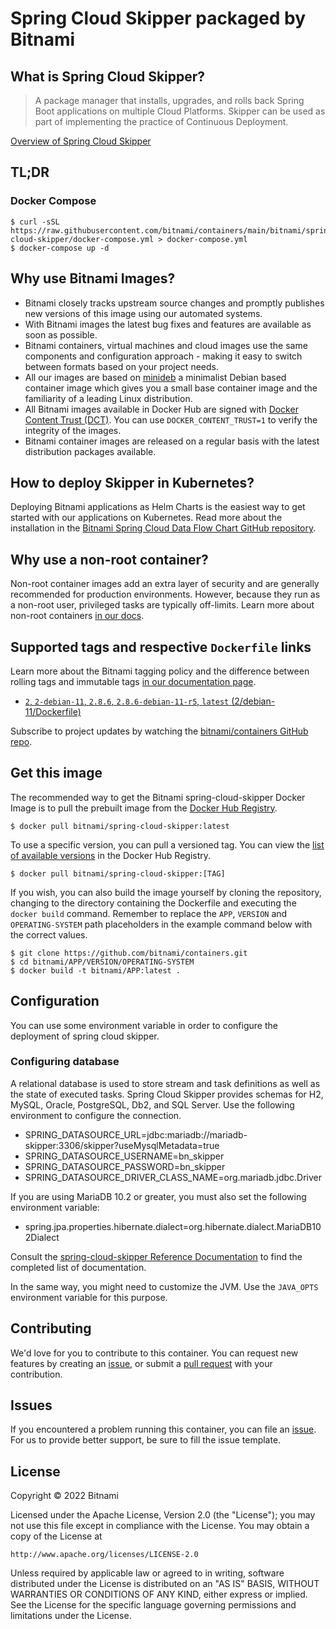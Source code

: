 # Spring Cloud Skipper packaged by Bitnami

## What is Spring Cloud Skipper?

> A package manager that installs, upgrades, and rolls back Spring Boot applications on multiple Cloud Platforms. Skipper can be used as part of implementing the practice of Continuous Deployment.

[Overview of Spring Cloud Skipper](https://github.com/spring-cloud/spring-cloud-skipper)



## TL;DR

### Docker Compose

```console
$ curl -sSL https://raw.githubusercontent.com/bitnami/containers/main/bitnami/spring-cloud-skipper/docker-compose.yml > docker-compose.yml
$ docker-compose up -d
```

## Why use Bitnami Images?

* Bitnami closely tracks upstream source changes and promptly publishes new versions of this image using our automated systems.
* With Bitnami images the latest bug fixes and features are available as soon as possible.
* Bitnami containers, virtual machines and cloud images use the same components and configuration approach - making it easy to switch between formats based on your project needs.
* All our images are based on [minideb](https://github.com/bitnami/minideb) a minimalist Debian based container image which gives you a small base container image and the familiarity of a leading Linux distribution.
* All Bitnami images available in Docker Hub are signed with [Docker Content Trust (DCT)](https://docs.docker.com/engine/security/trust/content_trust/). You can use `DOCKER_CONTENT_TRUST=1` to verify the integrity of the images.
* Bitnami container images are released on a regular basis with the latest distribution packages available.

## How to deploy Skipper in Kubernetes?

Deploying Bitnami applications as Helm Charts is the easiest way to get started with our applications on Kubernetes. Read more about the installation in the [Bitnami Spring Cloud Data Flow Chart GitHub repository](https://github.com/bitnami/charts/tree/master/bitnami/spring-cloud-dataflow).

## Why use a non-root container?

Non-root container images add an extra layer of security and are generally recommended for production environments. However, because they run as a non-root user, privileged tasks are typically off-limits. Learn more about non-root containers [in our docs](https://docs.bitnami.com/tutorials/work-with-non-root-containers/).

## Supported tags and respective `Dockerfile` links

Learn more about the Bitnami tagging policy and the difference between rolling tags and immutable tags [in our documentation page](https://docs.bitnami.com/tutorials/understand-rolling-tags-containers/).


* [`2`, `2-debian-11`, `2.8.6`, `2.8.6-debian-11-r5`, `latest` (2/debian-11/Dockerfile)](https://github.com/bitnami/containers/blob/main/bitnami/spring-cloud-skipper/2/debian-11/Dockerfile)

Subscribe to project updates by watching the [bitnami/containers GitHub repo](https://github.com/bitnami/containers).

## Get this image

The recommended way to get the Bitnami spring-cloud-skipper Docker Image is to pull the prebuilt image from the [Docker Hub Registry](https://hub.docker.com/r/bitnami/spring-cloud-skipper).

```console
$ docker pull bitnami/spring-cloud-skipper:latest
```

To use a specific version, you can pull a versioned tag. You can view the [list of available versions](https://hub.docker.com/r/bitnami/spring-cloud-skipper/tags/) in the Docker Hub Registry.

```console
$ docker pull bitnami/spring-cloud-skipper:[TAG]
```

If you wish, you can also build the image yourself by cloning the repository, changing to the directory containing the Dockerfile and executing the `docker build` command. Remember to replace the `APP`, `VERSION` and `OPERATING-SYSTEM` path placeholders in the example command below with the correct values.

```console
$ git clone https://github.com/bitnami/containers.git
$ cd bitnami/APP/VERSION/OPERATING-SYSTEM
$ docker build -t bitnami/APP:latest .
```

## Configuration

You can use some environment variable in order to configure the deployment of spring cloud skipper.

### Configuring database

A relational database is used to store stream and task definitions as well as the state of executed tasks. Spring Cloud Skipper provides schemas for H2, MySQL, Oracle, PostgreSQL, Db2, and SQL Server. Use the following environment to configure the connection.

- SPRING_DATASOURCE_URL=jdbc:mariadb://mariadb-skipper:3306/skipper?useMysqlMetadata=true
- SPRING_DATASOURCE_USERNAME=bn_skipper
- SPRING_DATASOURCE_PASSWORD=bn_skipper
- SPRING_DATASOURCE_DRIVER_CLASS_NAME=org.mariadb.jdbc.Driver

If you are using MariaDB 10.2 or greater, you must also set the following environment variable:

- spring.jpa.properties.hibernate.dialect=org.hibernate.dialect.MariaDB102Dialect

Consult the [spring-cloud-skipper Reference Documentation](https://docs.spring.io/spring-cloud-skipper/docs/current/reference/htmlsingle/#_local_platform_configuration) to find the completed list of documentation.

In the same way, you might need to customize the JVM. Use the `JAVA_OPTS` environment variable for this purpose.

## Contributing

We'd love for you to contribute to this container. You can request new features by creating an [issue](https://github.com/bitnami/containers/issues), or submit a [pull request](https://github.com/bitnami/containers/pulls) with your contribution.

## Issues

If you encountered a problem running this container, you can file an [issue](https://github.com/bitnami/containers/issues/new/choose). For us to provide better support, be sure to fill the issue template.

## License

Copyright &copy; 2022 Bitnami

Licensed under the Apache License, Version 2.0 (the "License");
you may not use this file except in compliance with the License.
You may obtain a copy of the License at

    http://www.apache.org/licenses/LICENSE-2.0

Unless required by applicable law or agreed to in writing, software
distributed under the License is distributed on an "AS IS" BASIS,
WITHOUT WARRANTIES OR CONDITIONS OF ANY KIND, either express or implied.
See the License for the specific language governing permissions and
limitations under the License.
